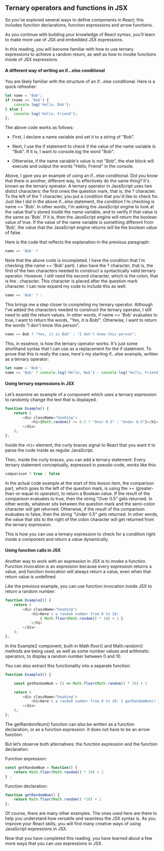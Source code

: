 ## Ternary operators and functions in JSX

So you’ve explored several ways to define components in React; this includes function declarations, function expressions and arrow functions.

As you continue with building your knowledge of React syntax, you’ll learn to make more use of JSX and embedded JSX expressions.

In this reading, you will become familiar with how to use ternary expressions to achieve a random return, as well as how to invoke functions inside of JSX expressions.

#### A different way of writing an if...else conditional

You are likely familiar with the structure of an if...else conditional. Here is a quick refresher:
```javascript
let name = 'Bob';
if (name == 'Bob') {
    console.log('Hello, Bob');
} else {
    console.log('Hello, Friend');
};
```
The above code works as follows:

- First, I declare a name variable and set it to a string of "Bob".

- Next, I use the if statement to check if the value of the name variable is "Bob". If it is, I want to console.log the word "Bob".

- Otherwise, if the name variable's value is not "Bob", the else block will execute and output the words "Hello, Friend" in the console.

Above, I gave you an example of using an if...else conditional. Did you know that there is another, different way, to effectively do the same thing? It's known as the ternary operator. A ternary operator in JavaScript uses two distict characters: the first oneis the question mark, that is, the ? character. To the left of the ? character, you put a condition that you'd like to check for. Just like I did in the above if...else statement, the condition I'm checking is name == 'Bob'. In other words, I'm asking the JavaScript engine to look at the value that's stored inside the name variable, and to verify if that value is the same as 'Bob'. If it is, then the JavaScript engine will return the boolean value of true. If the value of the name variable is something different from 'Bob', the value that the JavaScript engine returns will be the boolean value of false. 

Here is the code that reflects the explanation in the previous paragraph:
```javascript
name == 'Bob' ?
```
Note that the above code is incompleted. I have the condition that I'm checking (the name == 'Bob' part). I also have the ? character, that is, the first of the two characters needed to construct a syntactically valid ternary operator. However, I still need the second character, which is the colon, that is the : character. This character is placed after the question mark character. I can now expand my code to include this as well:
```javascript
name == 'Bob' ? :
```
This brings me a step closer to completing my ternary operator. Although I've added the characters needed to construct the ternary operator, I still need to add the return values. In other words, if  name == 'Bob' evaluates to true, I want to return the words, "Yes, it is Bob!". Otherwise, I want to return the words "I don't know this person".
```javascript
name == Bob ? "Yes, it is Bob" : "I don't know this person";
```
This, in essence, is how the ternary operator works. It's just some shorthand syntax that I can use as a replacement for the if statement. To prove that this is really the case, here's my starting if...else example, written as a ternary operator:
```javascript
let name = 'Bob';
name == 'Bob' ? console.log('Hello, Bob') : console.log('Hello, Friend');
```
#### Using ternary expressions in JSX
Let’s examine an example of a component which uses a ternary expression to randomly change the text that is displayed.
```javascript
function Example() {
    return (
        <div className="heading">
            <h1>{Math.random() >= 0.5 ? "Over 0.5" : "Under 0.5"}</h1>
        </div>
    );
};
```
Inside the ```<h1>``` element, the curly braces signal to React that you want it to parse the code inside as regular JavaScript.

Then, inside the curly braces, you can add a ternary statement. Every ternary statement conceptually, expressed in pseudo-code, works like this:
```javascript
comparison ? true : false
```
In the actual code example at the start of this lesson item, the comparison part, which goes to the left of the question mark, is using the >= (greater-than-or-equal-to operator), to return a Boolean value. If the result of the comparison evaluates to true, then the string "Over 0.5" gets returned. In other words, whatever sits between the question mark and the semi-colon character will get returned. Otherwise, if the result of the comparison evaluates to false, then the string "Under 0.5" gets returned. In other words, the value that sits to the right of the colon character will get returned from the ternary expression.

This is how you can use a ternary expression to check for a condition right inside a component and return a value dynamically.

#### Using function calls in JSX
Another way to work with an expression in JSX is to invoke a function. Function invocation is an expression because every expression returns a value, and function invocation will always return a value, even when that return value is undefined.

Like the previous example, you can use function invocation inside JSX to return a random number:
```javascript
function Example2() {
    return (
        <div className="heading">
            <h1>Here's a random number from 0 to 10: 
                { Math.floor(Math.random() * 10) + 1 }
            </h1>
        </div>
    );
};
```
In the Example2 component, built-in Math.floor() and Math.random() methods are being used, as well as some number values and arithmetic operators, to display a random number between 0 and 10.

You can also extract this functionality into a separate function:
```javascript
function Example3() {

    const getRandomNum = () => Math.floor(Math.random() * 10) + 1

    return (
        <div className="heading">
            <h1>Here's a random number from 0 to 10: { getRandomNum() }</h1>
        </div>
    );
};
```
The getRandomNum() function can also be written as a function declaration, or as a function expression. It does not have to be an arrow function.

But let’s observe both alternatives: the function expression and the function declaration.

Function expression:
```javascript
const getRandomNum = function() {
    return Math.floor(Math.random() * 10) + 1
} ;
```
Function declaration:
```javascript
function getRandomNum() {
    return Math.floor(Math.random() *10) + 1
};
```
Of course, there are many other examples. The ones used here are there to help you understand how versatile and seamless the JSX syntax is. As you improve your React skills, you will find many creative ways of using JavaScript expressions in JSX.

Now that you have completed this reading, you have learned about a few more ways that you can use expressions in JSX.